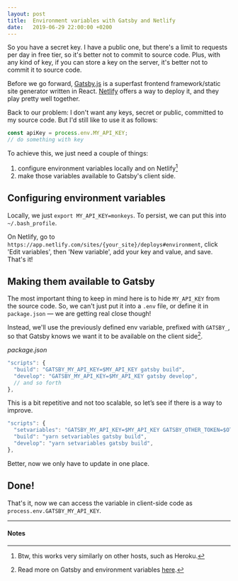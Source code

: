 ```yaml
---
layout: post
title:  Environment variables with Gatsby and Netlify
date:   2019-06-29 22:00:00 +0200
---
```

So you have a secret key. I have a public one, but there's a limit to requests per day in free tier, so it's better not to commit to source code. Plus, with any kind of key, if you can store a key on the server, it's better not to commit it to source code.

Before we go forward, [Gatsby.js](https://www.gatsbyjs.org/) is a superfast frontend framework/static site generator written in React. [Netlify](https://www.netlify.com/) offers a way to deploy it, and they play pretty well together.

Back to our problem: I don't want any keys, secret or public, committed to my source code. But I'd still like to use it as follows:
```js
const apiKey = process.env.MY_API_KEY;
// do something with key
```
To achieve this, we just need a couple of things:
1. configure environment variables locally and on Netlify[^1]
2. make those variables available to Gatsby's client side.

## Configuring environment variables
Locally, we just `export MY_API_KEY=monkeys`. To persist, we can put this into `~/.bash_profile`.

On Netlify, go to `https://app.netlify.com/sites/{your_site}/deploys#environment`, click 'Edit variables', then 'New variable', add your key and value, and save. That's it!

## Making them available to Gatsby
The most important thing to keep in mind here is to hide `MY_API_KEY` from the source code. So, we can't just put it into a `.env` file, or define it in `package.json` — we are getting real close though!

Instead, we'll use the previously defined env variable, prefixed with `GATSBY_`, so that Gatsby knows we want it to be available on the client side[^2].

*package.json*
```js
"scripts": {
  "build": "GATSBY_MY_API_KEY=$MY_API_KEY gatsby build",
  "develop": "GATSBY_MY_API_KEY=$MY_API_KEY gatsby develop",
  // and so forth
},
```

This is a bit repetitive and not too scalable, so letʼs see if there is a way to improve.

```js
"scripts": {
  "setvariables": "GATSBY_MY_API_KEY=$MY_API_KEY GATSBY_OTHER_TOKEN=$OTHER_TOKEN",
  "build": "yarn setvariables gatsby build",
  "develop": "yarn setvariables gatsby build",
},
```

Better, now we only have to update in one place.

## Done!
That's it, now we can access the variable in client-side code as `process.env.GATSBY_MY_API_KEY`.

---
#### Notes
[^1]: Btw, this works very similarly on other hosts, such as Heroku.
[^2]: Read more on Gatsby and environment variables [here](https://www.gatsbyjs.org/docs/environment-variables/).
